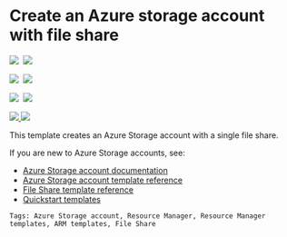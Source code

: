 # Create an Azure storage account with file share

<IMG SRC="https://azbotstorage.blob.core.windows.net/badges/101-storage-file-share/PublicLastTestDate.svg" />&nbsp;
<IMG SRC="https://azbotstorage.blob.core.windows.net/badges/101-storage-file-share/PublicDeployment.svg" />&nbsp;

<IMG SRC="https://azbotstorage.blob.core.windows.net/badges/101-storage-file-share/FairfaxLastTestDate.svg" />&nbsp;
<IMG SRC="https://azbotstorage.blob.core.windows.net/badges/101-storage-file-share/FairfaxDeployment.svg" />&nbsp;

<IMG SRC="https://azbotstorage.blob.core.windows.net/badges/101-storage-file-share/BestPracticeResult.svg" />&nbsp;
<IMG SRC="https://azbotstorage.blob.core.windows.net/badges/101-storage-file-share/CredScanResult.svg" />&nbsp;

<a href="https://portal.azure.com/#create/Microsoft.Template/uri/https%3A%2F%2Fraw.githubusercontent.com%2FAzure%2Fazure-quickstart-templates%2Fmaster%2F101-storage-file-share%2Fazuredeploy.json" target="_blank">
    <img src="http://azuredeploy.net/deploybutton.png"/>
</a>
<a href="http://armviz.io/#/?load=https%3A%2F%2Fraw.githubusercontent.com%2FAzure%2Fazure-quickstart-templates%2Fmaster%2F101-storage-file-share%2Fazuredeploy.json" target="_blank">
    <img src="http://armviz.io/visualizebutton.png"/>
</a>

This template creates an Azure Storage account with a single file share.

If you are new to Azure Storage accounts, see:

- [Azure Storage account documentation](http://azure.microsoft.com/documentation/articles/storage-create-storage-account/)
- [Azure Storage account template reference](https://docs.microsoft.com/azure/templates/microsoft.storage/allversions)
- [File Share template reference](https://docs.microsoft.com/en-us/azure/templates/microsoft.storage/2019-04-01/storageaccounts/fileservices/shares)
- [Quickstart templates](https://azure.microsoft.com/resources/templates/?resourceType=Microsoft.Storage&pageNumber=1&sort=Popular)

`Tags: Azure Storage account, Resource Manager, Resource Manager templates, ARM templates, File Share`
